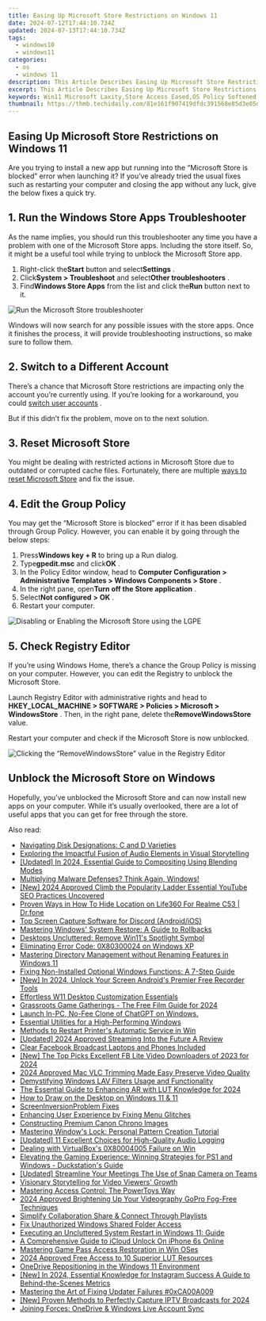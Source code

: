 ```yaml
---
title: Easing Up Microsoft Store Restrictions on Windows 11
date: 2024-07-12T17:44:10.734Z
updated: 2024-07-13T17:44:10.734Z
tags:
  - windows10
  - windows11
categories:
  - os
  - windows 11
description: This Article Describes Easing Up Microsoft Store Restrictions on Windows 11
excerpt: This Article Describes Easing Up Microsoft Store Restrictions on Windows 11
keywords: Win11 Microsoft Laxity,Store Access Eased,OS Policy Softened,Restrictions Relaxed,Upgrading Constraints,Windows Release Flexibility,Buyers' Freedom Boost
thumbnail: https://thmb.techidaily.com/81e161f907419dfdc391568e85d3e05da23f1ff740a914248fee4864660d3de9.jpg
---
```


## Easing Up Microsoft Store Restrictions on Windows 11

 Are you trying to install a new app but running into the “Microsoft Store is blocked” error when launching it? If you’ve already tried the usual fixes such as restarting your computer and closing the app without any luck, give the below fixes a quick try.

## 1\. Run the Windows Store Apps Troubleshooter

 As the name implies, you should run this troubleshooter any time you have a problem with one of the Microsoft Store apps. Including the store itself. So, it might be a useful tool while trying to unblock the Microsoft Store app.

1. Right-click the**Start** button and select**Settings** .
2. Click**System > Troubleshoot** and select**Other troubleshooters** .
3. Find**Windows Store Apps** from the list and click the**Run** button next to it.

![Run the Microsoft Store troubleshooter](https://static1.makeuseofimages.com/wordpress/wp-content/uploads/2023/04/store-troubleshooter-1-1.jpg)

 Windows will now search for any possible issues with the store apps. Once it finishes the process, it will provide troubleshooting instructions, so make sure to follow them.

## 2\. Switch to a Different Account

 There’s a chance that Microsoft Store restrictions are impacting only the account you’re currently using. If you’re looking for a workaround, you could [switch user accounts](https://www.makeuseof.com/windows-11-switch-user-accounts/) .

 But if this didn’t fix the problem, move on to the next solution.

## 3\. Reset Microsoft Store

 You might be dealing with restricted actions in Microsoft Store due to outdated or corrupted cache files. Fortunately, there are multiple [ways to reset Microsoft Store](https://www.makeuseof.com/windows-10-11-reset-microsoft-store/) and fix the issue.

## 4\. Edit the Group Policy

 You may get the “Microsoft Store is blocked” error if it has been disabled through Group Policy. However, you can enable it by going through the below steps:

1. Press**Windows key + R** to bring up a Run dialog.
2. Type**gpedit.msc** and click**OK** .
3. In the Policy Editor window, head to **Computer Configuration > Administrative Templates > Windows Components > Store** .
4. In the right pane, open**Turn off the Store application** .
5. Select**Not configured** **\> OK** .
6. Restart your computer.

![Disabling or Enabling the Microsoft Store using the LGPE](https://static1.makeuseofimages.com/wordpress/wp-content/uploads/2022/08/Disabling-or-Enabling-the-Microsoft-Store-using-the-LGPE.jpg)

## 5\. Check Registry Editor

 If you’re using Windows Home, there’s a chance the Group Policy is missing on your computer. However, you can edit the Registry to unblock the Microsoft Store.

 Launch Registry Editor with administrative rights and head to **HKEY\_LOCAL\_MACHINE > SOFTWARE > Policies > Microsoft > WindowsStore** . Then, in the right pane, delete the**RemoveWindowsStore** value.

 Restart your computer and check if the Microsoft Store is now unblocked.

![Clicking the “RemoveWindowsStore” value in the Registry Editor](https://static1.makeuseofimages.com/wordpress/wp-content/uploads/2022/08/Clicking-the-“RemoveWindowsStore”-value-in-the-Registry-Editor.jpg)

## Unblock the Microsoft Store on Windows

 Hopefully, you’ve unblocked the Microsoft Store and can now install new apps on your computer. While it’s usually overlooked, there are a lot of useful apps that you can get for free through the store.


<ins class="adsbygoogle"
     style="display:block"
     data-ad-format="autorelaxed"
     data-ad-client="ca-pub-7571918770474297"
     data-ad-slot="1223367746"></ins>



<ins class="adsbygoogle"
     style="display:block"
     data-ad-client="ca-pub-7571918770474297"
     data-ad-slot="8358498916"
     data-ad-format="auto"
     data-full-width-responsive="true"></ins>



<span class="atpl-alsoreadstyle">Also read:</span>
<div><ul>
<li><a href="https://win11-tips.techidaily.com/navigating-disk-designations-c-and-d-varieties/"><u>Navigating Disk Designations: C and D Varieties</u></a></li>
<li><a href="https://audio-editing.techidaily.com/exploring-the-impactful-fusion-of-audio-elements-in-visual-storytelling/"><u>Exploring the Impactful Fusion of Audio Elements in Visual Storytelling</u></a></li>
<li><a href="https://video-screen-grab.techidaily.com/updated-in-2024-essential-guide-to-compositing-using-blending-modes/"><u>[Updated] In 2024, Essential Guide to Compositing Using Blending Modes</u></a></li>
<li><a href="https://win11-tips.techidaily.com/multiplying-malware-defenses-think-again-windows/"><u>Multiplying Malware Defenses? Think Again, Windows!</u></a></li>
<li><a href="https://youtube-tips.techidaily.com/024-approved-climb-the-popularity-ladder-essential-youtube-seo-practices-uncovered/"><u>[New] 2024 Approved  Climb the Popularity Ladder  Essential YouTube SEO Practices Uncovered</u></a></li>
<li><a href="https://location-social.techidaily.com/proven-ways-in-how-to-hide-location-on-life360-for-realme-c53-drfone-by-drfone-virtual-android/"><u>Proven Ways in How To Hide Location on Life360 For Realme C53 | Dr.fone</u></a></li>
<li><a href="https://discord-videos.techidaily.com/top-screen-capture-software-for-discord-androidios/"><u>Top Screen Capture Software for Discord (Android/iOS)</u></a></li>
<li><a href="https://win11-tips.techidaily.com/mastering-windows-system-restore-a-guide-to-rollbacks/"><u>Mastering Windows' System Restore: A Guide to Rollbacks</u></a></li>
<li><a href="https://win11-tips.techidaily.com/desktops-uncluttered-remove-win11s-spotlight-symbol/"><u>Desktops Uncluttered: Remove Win11's Spotlight Symbol</u></a></li>
<li><a href="https://win11-tips.techidaily.com/eliminating-error-code-0x80300024-on-windows-xp/"><u>Eliminating Error Code: 0X80300024 on Windows XP</u></a></li>
<li><a href="https://win11-tips.techidaily.com/mastering-directory-management-without-renaming-features-in-windows-11/"><u>Mastering Directory Management without Renaming Features in Windows 11</u></a></li>
<li><a href="https://win11-tips.techidaily.com/fixing-non-installed-optional-windows-functions-a-7-step-guide/"><u>Fixing Non-Installed Optional Windows Functions: A 7-Step Guide</u></a></li>
<li><a href="https://screen-capture.techidaily.com/new-in-2024-unlock-your-screen-androids-premier-free-recorder-tools/"><u>[New] In 2024, Unlock Your Screen  Android's Premier Free Recorder Tools</u></a></li>
<li><a href="https://win11-tips.techidaily.com/effortless-w11-desktop-customization-essentials/"><u>Effortless W11 Desktop Customization Essentials</u></a></li>
<li><a href="https://some-knowledge.techidaily.com/grassroots-game-gatherings-the-free-film-guide-for-2024/"><u>Grassroots Game Gatherings - The Free Film Guide for 2024</u></a></li>
<li><a href="https://win11-tips.techidaily.com/launch-in-pc-no-fee-clone-of-chatgpt-on-windows/"><u>Launch In-PC, No-Fee Clone of ChatGPT on Windows.</u></a></li>
<li><a href="https://win11-tips.techidaily.com/essential-utilities-for-a-high-performing-windows/"><u>Essential Utilities for a High-Performing Windows</u></a></li>
<li><a href="https://win11-tips.techidaily.com/methods-to-restart-printers-automatic-service-in-win/"><u>Methods to Restart Printer's Automatic Service in Win</u></a></li>
<li><a href="https://desktop-recording.techidaily.com/updated-2024-approved-streaming-into-the-future-a-review/"><u>[Updated] 2024 Approved  Streaming Into the Future  A Review</u></a></li>
<li><a href="https://facebook-clips.techidaily.com/clear-facebook-broadcast-laptops-and-phones-included/"><u>Clear Facebook Broadcast  Laptops and Phones Included</u></a></li>
<li><a href="https://facebook-clips.techidaily.com/new-the-top-picks-excellent-fb-lite-video-downloaders-of-2023-for-2024/"><u>[New] The Top Picks  Excellent FB Lite Video Downloaders of 2023 for 2024</u></a></li>
<li><a href="https://ai-video-apps.techidaily.com/2024-approved-mac-vlc-trimming-made-easy-preserve-video-quality/"><u>2024 Approved Mac VLC Trimming Made Easy Preserve Video Quality</u></a></li>
<li><a href="https://win11-tips.techidaily.com/demystifying-windows-lav-filters-usage-and-functionality/"><u>Demystifying Windows LAV Filters Usage and Functionality</u></a></li>
<li><a href="https://some-tips.techidaily.com/the-essential-guide-to-enhancing-ar-with-lut-knowledge-for-2024/"><u>The Essential Guide to Enhancing AR with LUT Knowledge for 2024</u></a></li>
<li><a href="https://win11-tips.techidaily.com/how-to-draw-on-the-desktop-on-windows-11-and-11/"><u>How to Draw on the Desktop on Windows 11 & 11</u></a></li>
<li><a href="https://graphic-issues.techidaily.com/screeninversionproblem-fixes/"><u>ScreenInversionProblem Fixes</u></a></li>
<li><a href="https://win11-tips.techidaily.com/enhancing-user-experience-by-fixing-menu-glitches/"><u>Enhancing User Experience by Fixing Menu Glitches</u></a></li>
<li><a href="https://extra-hints.techidaily.com/constructing-premium-canon-chrono-images/"><u>Constructing Premium Canon Chrono Images</u></a></li>
<li><a href="https://win11-tips.techidaily.com/mastering-windows-lock-personal-pattern-creation-tutorial/"><u>Mastering Window's Lock: Personal Pattern Creation Tutorial</u></a></li>
<li><a href="https://visual-screen-recording.techidaily.com/updated-11-excellent-choices-for-high-quality-audio-logging/"><u>[Updated] 11 Excellent Choices for High-Quality Audio Logging</u></a></li>
<li><a href="https://win11-tips.techidaily.com/dealing-with-virtualboxs-0x80004005-failure-on-win/"><u>Dealing with VirtualBox's 0X80004005 Failure on Win</u></a></li>
<li><a href="https://win11-tips.techidaily.com/elevating-the-gaming-experience-winning-strategies-for-ps1-and-windows-duckstations-guide/"><u>Elevating the Gaming Experience: Winning Strategies for PS1 and Windows - Duckstation's Guide</u></a></li>
<li><a href="https://snapchat-videos.techidaily.com/updated-streamline-your-meetings-the-use-of-snap-camera-on-teams/"><u>[Updated] Streamline Your Meetings  The Use of Snap Camera on Teams</u></a></li>
<li><a href="https://youtube-video-recordings.techidaily.com/visionary-storytelling-for-video-viewers-growth/"><u>Visionary Storytelling for Video Viewers' Growth</u></a></li>
<li><a href="https://win11-tips.techidaily.com/mastering-access-control-the-powertoys-way/"><u>Mastering Access Control: The PowerToys Way</u></a></li>
<li><a href="https://extra-information.techidaily.com/2024-approved-brightening-up-your-videography-gopro-fog-free-techniques/"><u>2024 Approved  Brightening Up Your Videography  GoPro Fog-Free Techniques</u></a></li>
<li><a href="https://youtube-web.techidaily.com/ify-collaboration-share-and-connect-through-playlists/"><u>Simplify Collaboration  Share & Connect Through Playlists</u></a></li>
<li><a href="https://win11-tips.techidaily.com/fix-unauthorized-windows-shared-folder-access/"><u>Fix Unauthorized Windows Shared Folder Access</u></a></li>
<li><a href="https://win11-tips.techidaily.com/executing-an-uncluttered-system-restart-in-windows-11-guide/"><u>Executing an Uncluttered System Restart in Windows 11: Guide</u></a></li>
<li><a href="https://activate-lock.techidaily.com/a-comprehensive-guide-to-icloud-unlock-on-iphone-6s-online-by-drfone-ios/"><u>A Comprehensive Guide to iCloud Unlock On iPhone 6s Online</u></a></li>
<li><a href="https://win11-tips.techidaily.com/mastering-game-pass-access-restoration-in-win-oses/"><u>Mastering Game Pass Access Restoration in Win OSes</u></a></li>
<li><a href="https://some-techniques.techidaily.com/2024-approved-free-access-to-10-superior-lut-resources/"><u>2024 Approved  Free Access to 10 Superior LUT Resources</u></a></li>
<li><a href="https://win11-tips.techidaily.com/onedrive-repositioning-in-the-windows-11-environment/"><u>OneDrive Repositioning in the Windows 11 Environment</u></a></li>
<li><a href="https://instagram-video-files.techidaily.com/new-in-2024-essential-knowledge-for-instagram-success-a-guide-to-behind-the-scenes-metrics/"><u>[New] In 2024, Essential Knowledge for Instagram Success  A Guide to Behind-the-Scenes Metrics</u></a></li>
<li><a href="https://win11-tips.techidaily.com/mastering-the-art-of-fixing-updater-failures-0xca00a009/"><u>Mastering the Art of Fixing Updater Failures #0xCA00A009</u></a></li>
<li><a href="https://screen-capture.techidaily.com/new-proven-methods-to-perfectly-capture-iptv-broadcasts-for-2024/"><u>[New] Proven Methods to Perfectly Capture IPTV Broadcasts for 2024</u></a></li>
<li><a href="https://win11-tips.techidaily.com/joining-forces-onedrive-and-windows-live-account-sync/"><u>Joining Forces: OneDrive & Windows Live Account Sync</u></a></li>
</ul></div>
